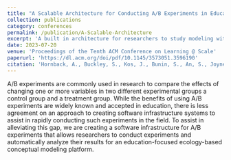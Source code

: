 ```yaml
---
title: "A Scalable Architecture for Conducting A/B Experiments in Educational Settings"
collection: publications
category: conferences
permalink: /publication/A-Scalable-Architecture
excerpt: 'A built in architecture for researchers to study modeling within VERA'
date: 2023-07-20
venue: 'Proceedings of the Tenth ACM Conference on Learning @ Scale'
paperurl: 'https://dl.acm.org/doi/pdf/10.1145/3573051.3596190'
citation: 'Hornback, A., Buckley, S., Kos, J., Bunin, S., An, S., Joyner, D., & Goel, A. (2023, July). A Scalable Architecture for Conducting A/B Experiments in Educational Settings. In Proceedings of the Tenth ACM Conference on Learning @ Scale (pp. 373-377).'
---
```


A/B experiments are commonly used in research to compare the effects of changing one or more variables in two different experimental groups a control group and a treatment group. While the benefits of using A/B experiments are widely known and accepted in education, there is less agreement on an approach to creating software infrastructure systems to assist in rapidly conducting such experiments in the field. To assist in alleviating this gap, we are creating a software infrastructure for A/B experiments that allows researchers to conduct experiments and automatically analyze their results for an education-focused ecology-based conceptual modeling platform.
